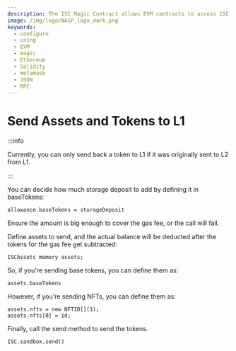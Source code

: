 ```yaml
---
description: The ISC Magic Contract allows EVM contracts to access ISC functionality.
image: /img/logo/WASP_logo_dark.png
keywords:
  - configure
  - using
  - EVM
  - magic
  - Ethereum
  - Solidity
  - metamask
  - JSON
  - RPC
---
```


# Send Assets and Tokens to L1

:::info

Currently, you can only send back a token to L1 if it was originally sent to L2 from L1.

:::

You can decide how much storage deposit to add by defining it in baseTokens:

```solidity
allowance.baseTokens = storageDeposit
```

Ensure the amount is big enough to cover the gas fee, or the call will fail.

Define assets to send, and the actual balance will be deducted after the tokens for the gas fee get subtracted:

```solidity
ISCAssets memory assets;
```

So, if you're sending base tokens, you can define them as:

```solidity
assets.baseTokens
```

However, if you're sending NFTs, you can define them as:

```solidity
assets.nfts = new NFTID[](1);
assets.nfts[0] = id;
```

Finally, call the send method to send the tokens.

```solidity
ISC.sandbox.send()
```
